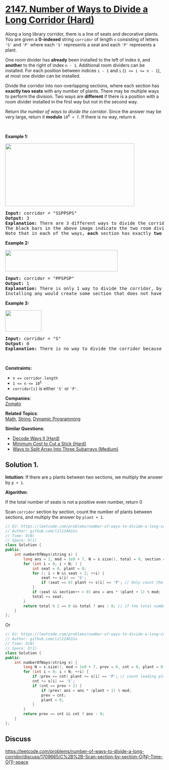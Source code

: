 # [2147. Number of Ways to Divide a Long Corridor (Hard)](https://leetcode.com/problems/number-of-ways-to-divide-a-long-corridor/)

<p>Along a long library corridor, there is a line of seats and decorative plants. You are given a <strong>0-indexed</strong> string <code>corridor</code> of length <code>n</code> consisting of letters <code>'S'</code> and <code>'P'</code> where each <code>'S'</code> represents a seat and each <code>'P'</code> represents a plant.</p>

<p>One room divider has <strong>already</strong> been installed to the left of index <code>0</code>, and <strong>another</strong> to the right of index <code>n - 1</code>. Additional room dividers can be installed. For each position between indices <code>i - 1</code> and <code>i</code> (<code>1 &lt;= i &lt;= n - 1</code>), at most one divider can be installed.</p>

<p>Divide the corridor into non-overlapping sections, where each section has <strong>exactly two seats</strong> with any number of plants. There may be multiple ways to perform the division. Two ways are <strong>different</strong> if there is a position with a room divider installed in the first way but not in the second way.</p>

<p>Return <em>the number of ways to divide the corridor</em>. Since the answer may be very large, return it <strong>modulo</strong> <code>10<sup>9</sup> + 7</code>. If there is no way, return <code>0</code>.</p>

<p>&nbsp;</p>
<p><strong>Example 1:</strong></p>
<img alt="" src="https://assets.leetcode.com/uploads/2021/12/04/1.png" style="width: 410px; height: 199px;">
<pre><strong>Input:</strong> corridor = "SSPPSPS"
<strong>Output:</strong> 3
<strong>Explanation:</strong> There are 3 different ways to divide the corridor.
The black bars in the above image indicate the two room dividers already installed.
Note that in each of the ways, <strong>each</strong> section has exactly <strong>two</strong> seats.
</pre>

<p><strong>Example 2:</strong></p>
<img alt="" src="https://assets.leetcode.com/uploads/2021/12/04/2.png" style="width: 357px; height: 68px;">
<pre><strong>Input:</strong> corridor = "PPSPSP"
<strong>Output:</strong> 1
<strong>Explanation:</strong> There is only 1 way to divide the corridor, by not installing any additional dividers.
Installing any would create some section that does not have exactly two seats.
</pre>

<p><strong>Example 3:</strong></p>
<img alt="" src="https://assets.leetcode.com/uploads/2021/12/12/3.png" style="width: 115px; height: 68px;">
<pre><strong>Input:</strong> corridor = "S"
<strong>Output:</strong> 0
<strong>Explanation:</strong> There is no way to divide the corridor because there will always be a section that does not have exactly two seats.
</pre>

<p>&nbsp;</p>
<p><strong>Constraints:</strong></p>

<ul>
	<li><code>n == corridor.length</code></li>
	<li><code>1 &lt;= n &lt;= 10<sup>5</sup></code></li>
	<li><code>corridor[i]</code> is either <code>'S'</code> or <code>'P'</code>.</li>
</ul>


**Companies**:  
[Zomato](https://leetcode.com/company/zomato)

**Related Topics**:  
[Math](https://leetcode.com/tag/math/), [String](https://leetcode.com/tag/string/), [Dynamic Programming](https://leetcode.com/tag/dynamic-programming/)

**Similar Questions**:
* [Decode Ways II (Hard)](https://leetcode.com/problems/decode-ways-ii/)
* [Minimum Cost to Cut a Stick (Hard)](https://leetcode.com/problems/minimum-cost-to-cut-a-stick/)
* [Ways to Split Array Into Three Subarrays (Medium)](https://leetcode.com/problems/ways-to-split-array-into-three-subarrays/)

## Solution 1.

**Intuition**: If there are `p` plants between two sections, we multiply the answer by `p + 1`.

**Algorithm**:

If the total number of seats is not a positive even number, return 0

Scan `corridor` section by section, count the number of plants between sections, and multiply the answer by `plant + 1`.

```cpp
// OJ: https://leetcode.com/problems/number-of-ways-to-divide-a-long-corridor/
// Author: github.com/lzl124631x
// Time: O(N)
// Space: O(1)
class Solution {
public:
    int numberOfWays(string s) {
        long ans = 1, mod = 1e9 + 7, N = s.size(), total = 0, section = 0;
        for (int i = 0; i < N; ) {
            int seat = 0, plant = 0;
            for (; i < N && seat < 2; ++i) {
                seat += s[i] == 'S';
                if (seat == 0) plant += s[i] == 'P'; // Only count the plants in the front of the first seat of this section
            }
            if (seat && section++ > 0) ans = ans * (plant + 1) % mod;
            total += seat;
        }
        return total % 2 == 0 && total ? ans : 0; // if the total number of seats is not a positive even number, return 0
    }
};
```

Or

```cpp
// OJ: https://leetcode.com/problems/number-of-ways-to-divide-a-long-corridor/
// Author: github.com/lzl124631x
// Time: O(N)
// Space: O(1)
class Solution {
public:
    int numberOfWays(string s) {
        long N = s.size(), mod = 1e9 + 7, prev = 0, cnt = 0, plant = 0, ans = 1;
        for (int i = 0; i < N; ++i) {
            if (prev == cnt) plant += s[i] == 'P'; // count leading plants in each section.
            cnt += s[i] == 'S';
            if (cnt == prev + 2) {
                if (prev) ans = ans * (plant + 1) % mod;
                prev = cnt;
                plant = 0;
            }
        }
        return prev == cnt && cnt ? ans : 0;
    }
};
```

## Discuss

https://leetcode.com/problems/number-of-ways-to-divide-a-long-corridor/discuss/1709665/C%2B%2B-Scan-section-by-section-O(N)-Time-O(1)-space